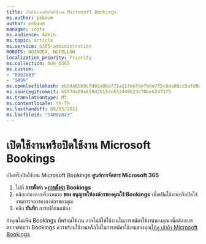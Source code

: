 ```yaml
---
title: เปิดใช้งานหรือปิดใช้งาน Microsoft Bookings
ms.author: pebaum
author: pebaum
manager: scotv
ms.audience: Admin
ms.topic: article
ms.service: o365-administration
ROBOTS: NOINDEX, NOFOLLOW
localization_priority: Priority
ms.collection: Adm_O365
ms.custom:
- "9002883"
- "5499"
ms.openlocfilehash: e6d4a6bb9cfd92a06a771a117eef6efb8e7f5c8ea80cc5afd9daa619f4bd3079
ms.sourcegitcommit: b5f7da89a650d2915dc652449623c78be6247175
ms.translationtype: MT
ms.contentlocale: th-TH
ms.lasthandoff: 08/05/2021
ms.locfileid: "54002823"
---
```

# <a name="enable-or-disable-microsoft-bookings"></a>เปิดใช้งานหรือปิดใช้งาน Microsoft Bookings

เปิดหรือปิดใช้งาน Microsoft Bookings **ศูนย์การจัดการ Microsoft 365**

1. ไปที่ **การตั้งค่า >[การตั้งค่า](https://admin.microsoft.com/Adminportal/Home?source=applauncher#/Settings/Services)** **Bookings**
2. คลิกกล่องกาเครื่องหมาย **ของ อนุญาตให้องค์กรของคุณใช้ Bookings** เพื่อเปิดใช้งานหรือปิดใช้งานการจองขององค์กรของคุณ
3. คลิก **บันทึก** การเปลี่ยนแปลง

ถ้าคุณไม่เห็น Bookings ที่พร้อมใช้งาน อาจไม่มีให้ใช้งานในการสมัครใช้งานของคุณ เมื่อต้องการตรวจสอบว่า Bookings ควรพร้อมใช้งานหรือไม่ในการสมัครใช้งานของคุณ[ให้ดู เข้าถึง Microsoft Bookings](https://support.microsoft.com/en-us/office/get-access-to-microsoft-bookings-5382dc07-aaa5-45c9-8767-502333b214ce)
